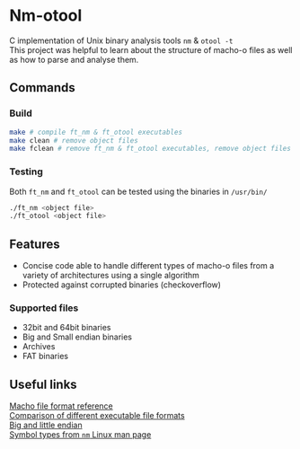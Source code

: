 # Nm-otool
C implementation of Unix binary analysis tools ```nm``` &amp; ```otool -t```  
This project was helpful to learn about the structure of macho-o files as well as how to parse and analyse them.

## Commands
### Build
```bash
make # compile ft_nm & ft_otool executables
make clean # remove object files
make fclean # remove ft_nm & ft_otool executables, remove object files
```

### Testing
Both ```ft_nm``` and ```ft_otool``` can be tested using the binaries in ```/usr/bin/```

```bash
./ft_nm <object file>
./ft_otool <object file>
```

## Features
- Concise code able to handle different types of macho-o files from a variety of architectures using a single algorithm  
- Protected against corrupted binaries (checkoverflow)

### Supported files
- 32bit and 64bit binaries
- Big and Small endian binaries
- Archives
- FAT binaries

## Useful links
[Macho file format reference](https://github.com/aidansteele/osx-abi-macho-file-format-reference)  
[Comparison of different executable file formats](https://en.wikipedia.org/wiki/Comparison_of_executable_file_formats)  
[Big and little endian](https://medium.com/worldsensing-techblog/big-endian-or-little-endian-37c3ed008c94)  
[Symbol types from ```nm``` Linux man page](https://linux.die.net/man/1/nm)  
